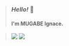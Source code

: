 > ### *Hello!* 👋 
>  #### I'm MUGABE Ignace. 

> <div> 
> <a href="https://www.linkedin.com/in/mugabe-nshuti-ignace-4345a1231/" target="_blank"><img src="https://img.shields.io/badge/-LinkedIn-%230077B5?style=for-the-badge&logo=linkedin&logoColor=white" target="_blank"></a>  
> <a href="https://github.com/MugabeIgnace" target="_blank"><img src="https://img.shields.io/badge/GitHub-100000?style=for-the-badge&logo=github&logoColor=white" target="_blank"></a>


</div>

